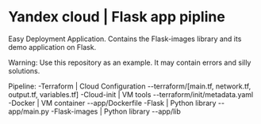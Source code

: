 # Yandex cloud | Flask app pipline
Easy Deployment Application. Contains the Flask-images library and its demo application on Flask.

Warning: Use this repository as an example. It may contain errors and silly solutions. 

Pipeline:
-Terraform | Cloud Configuration
--terraform/[main.tf, network.tf, output.tf, variables.tf]
-Cloud-init | VM tools
--terraform/init/metadata.yaml
-Docker | VM container
--app/Dockerfile
-Flask | Python library
--app/main.py
-Flask-images | Python library
--app/lib